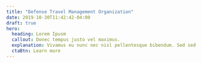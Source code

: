 ```yaml
---
title: "Defense Travel Management Organization"
date: 2019-10-30T11:42:42-04:00
draft: true
hero:
  heading: Lorem Ipusm
  callout: Donec tempus justo vel maximus.
  explanation: Vivamus eu nunc nec nisl pellentesque bibendum. Sed sed aliquam mi. Cras tristique lobortis.
  ctaBtn: Learn more
---
```

